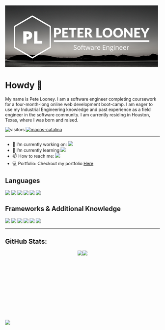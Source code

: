 ![Header](./githubLogo.png)

<h1>Howdy 👋</h1>

<p>
My name is Pete Looney. I am a software engineer completing coursework for a four-month-long online web development boot-camp. I am eager to use my Industrial Engineering knowledge and past experience as a field engineer in the software community. I am currently residing in Houston, Texas, where I was born and raised.
</p>


![visitors](https://visitor-badge.glitch.me/badge?page_id=plooney81.plooney81)
[![macos-catalina](https://img.shields.io/badge/macos-catalina-brightgreen.svg)](https://www.apple.com/macos/catalina-preview)

<hr>

<div>
    <ul>
        <li>🔭  I’m currently working on: <img src="https://img.shields.io/badge/redux%20-%23593d88.svg?&style=for-the-badge&logo=redux&logoColor=white"/></li>
        <li>🌱 I’m currently learning:<img src="https://img.shields.io/badge/react%20-%2320232a.svg?&style=for-the-badge&logo=react&logoColor=%2361DAFB"/></li>
        <li> 📫 How to reach me: <a href="https://www.linkedin.com/in/peter-looney-27b732166/"><img src="https://img.shields.io/badge/linkedin%20-%230077B5.svg?&style=for-the-badge&logo=linkedin&logoColor=white"/></a></li>
        <li>💻 Portfolio: Checkout my portfolio <a href="https://looney-portfolio.netlify.app/" target="_blank">Here</a></li>
    </ul>
</div>

<div>
    <h2>Languages</h2>
        <img src="https://img.shields.io/badge/javascript%20-%23323330.svg?&style=for-the-badge&logo=javascript&logoColor=%23F7DF1E"/>
        <img src="https://img.shields.io/badge/node.js%20-%2343853D.svg?&style=for-the-badge&logo=node.js&logoColor=white"/>
        <img src="https://img.shields.io/badge/python%20-%2314354C.svg?&style=for-the-badge&logo=python&logoColor=white"/>
        <img src="https://img.shields.io/badge/html5%20-%23E34F26.svg?&style=for-the-badge&logo=html5&logoColor=white"/>
        <img src="https://img.shields.io/badge/css3%20-%231572B6.svg?&style=for-the-badge&logo=css3&logoColor=white"/>
        <img src="https://img.shields.io/badge/markdown-%23000000.svg?&style=for-the-badge&logo=markdown&logoColor=white"/>
    </ul>
</div>
<div>
    <h2>Frameworks & Additional Knowledge</h2>
        <img src="https://img.shields.io/badge/express.js%20-%23404d59.svg?&style=for-the-badge"/>
        <img src ="https://img.shields.io/badge/postgres-%23316192.svg?&style=for-the-badge&logo=postgresql&logoColor=white"/>
        <img src="https://img.shields.io/badge/jquery%20-%230769AD.svg?&style=for-the-badge&logo=jquery&logoColor=white"/>
        <img src="https://img.shields.io/badge/bootstrap%20-%23563D7C.svg?&style=for-the-badge&logo=bootstrap&logoColor=white"/>
        <img src="https://img.shields.io/badge/git%20-%23F05033.svg?&style=for-the-badge&logo=git&logoColor=white"/>
        <img src="https://img.shields.io/badge/heroku%20-%23430098.svg?&style=for-the-badge&logo=heroku&logoColor=white"/>
</div>

<hr>
<h2>GitHub Stats:</h2>
<div style="display: flex; align-items: center; justify-content: center;">
    <img src="https://github-readme-stats.vercel.app/api/top-langs/?username=plooney81" style="height: 225px; width: auto;">
    <img src="https://github-readme-stats.vercel.app/api?username=plooney81" style="height: 225px; width: auto;">
</div>
<img src="https://wakatime.com/share/@60ac0dc4-bafe-4e66-bbb8-497c3ceddc1c/7a987dd6-981d-404a-9f0e-e61557e759be.svg"></img>
<!--
![](https://img.shields.io/badge/Code-Python-informational?style=flat&logo=python&logoColor=white&color=2bbc8a)
![](https://img.shields.io/badge/Code-JavaScript-informational?style=flat&logo=javascript&logoColor=white&color=2bbc8a)
<img src="https://wakatime.com/badge/github/plooney81/node-101.svg">
<div>
    <img src="https://wakatime.com/share/@60ac0dc4-bafe-4e66-bbb8-497c3ceddc1c/267b8182-b862-4c97-9dfe-d888e9e6e70f.svg">
</div>
-->
